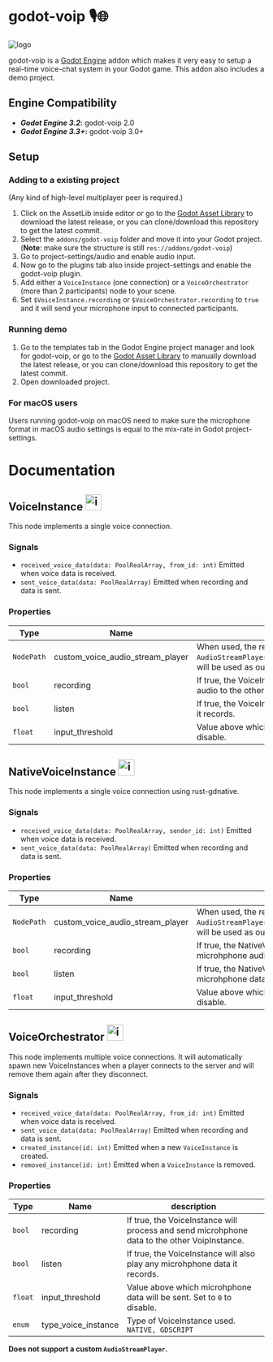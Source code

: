 # godot-voip 🎙️🌐
![logo](https://raw.githubusercontent.com/casbrugman/godot-voip/master/icon.svg "Logo")

godot-voip is a [Godot Engine](https://godotengine.org/) addon which makes it very easy to setup a real-time voice-chat system in your Godot game. This addon also includes a demo project.

## Engine Compatibility
* **_Godot Engine 3.2_:** godot-voip 2.0
* **_Godot Engine 3.3+_:** godot-voip 3.0+

## Setup

### Adding to a existing project

(Any kind of high-level multiplayer peer is required.)
1. Click on the AssetLib inside editor or go to the [Godot Asset Library](https://godotengine.org/asset-library/asset/425) to download the latest release, or you can clone/download this repository to get the latest commit.
2. Select the `addons/godot-voip` folder and move it into your Godot project. 
(**Note**: make sure the structure is still `res://addons/godot-voip`)
3. Go to project-settings/audio and enable audio input.
4. Now go to the plugins tab also inside project-settings and enable the godot-voip plugin.
5. Add either a `VoiceInstance` (one connection) or a `VoiceOrchestrator` (more than 2 participants) node to your scene.
6. Set `$VoiceInstance.recording` or `$VoiceOrchestrator.recording` to `true` and it will send your microphone input to connected participants.

### Running demo
1. Go to the templates tab in the Godot Engine project manager and look for godot-voip, or go to the [Godot Asset Library](https://godotengine.org/asset-library/asset/951) to manually download the latest release, or you can clone/download this repository to get the latest commit.
2. Open downloaded project.

### For macOS users
Users running godot-voip on macOS need to make sure the microphone format in macOS audio settings is equal to the mix-rate in Godot project-settings. 

# Documentation

## VoiceInstance <img src="https://raw.githubusercontent.com/casbrugman/godot-voip/master/addons/godot-voip/icons/VoiceInstance.svg" alt="icon" width="32"/>
This node implements a single voice connection.

### Signals
* `received_voice_data(data: PoolRealArray, from_id: int)` Emitted when voice data is received.
* `sent_voice_data(data: PoolRealArray)` Emitted when recording and data is sent.

### Properties
| Type       | Name                             | description                                                                                                                               |
| ---------- | -------------------------------- | ----------------------------------------------------------------------------------------------------------------------------------------- |
| `NodePath` | custom_voice_audio_stream_player | When used, the referenced `AudioStreamPlayer`/`AudioStreamPlayer2D`/`AudioStreamPlayer3D` will be used as output for incoming audio data. |
| `bool`     | recording                        | If true, the VoiceInstance will process and send microhphone audio to the other VoipInstance.                                             |
| `bool`     | listen                           | If true, the VoiceInstance will also play any microhphone data it records.                                                                |
| `float`    | input_threshold                  | Value above which microhphone data will be sent. Set to `0` to disable.                                                                   |

## NativeVoiceInstance <img src="https://raw.githubusercontent.com/casbrugman/godot-voip/master/addons/godot-voip/icons/NativeVoiceInstance.svg" alt="icon" width="32"/>
This node implements a single voice connection using rust-gdnative.

### Signals
* `received_voice_data(data: PoolRealArray, sender_id: int)` Emitted when voice data is received.
* `sent_voice_data(data: PoolRealArray)` Emitted when recording and data is sent.

### Properties
| Type       | Name                             | description                                                                                                                               |
| ---------- | -------------------------------- | ----------------------------------------------------------------------------------------------------------------------------------------- |
| `NodePath` | custom_voice_audio_stream_player | When used, the referenced `AudioStreamPlayer`/`AudioStreamPlayer2D`/`AudioStreamPlayer3D` will be used as output for incoming audio data. |
| `bool`     | recording                        | If true, the NativeVoiceInstance will process and send microhphone audio to the other NativeVoiceInstance.                                |
| `bool`     | listen                           | If true, the NativeVoiceInstance will also play any microhphone data it records.                                                          |
| `float`    | input_threshold                  | Value above which microhphone data will be sent. Set to `0` to disable.                                                                   |

## VoiceOrchestrator <img src="https://raw.githubusercontent.com/casbrugman/godot-voip/master/addons/godot-voip/icons/VoiceOrchestrator.svg" alt="icon" width="32"/>
This node implements multiple voice connections. It will automatically spawn new VoiceInstances when a player connects to the server and will remove them again after they disconnect.

### Signals
* `received_voice_data(data: PoolRealArray, from_id: int)` Emitted when voice data is received.
* `sent_voice_data(data: PoolRealArray)` Emitted when recording and data is sent.
* `created_instance(id: int)` Emitted when a new `VoiceInstance` is created.
* `removed_instance(id: int)` Emitted when a `VoiceInstance` is removed.

### Properties
| Type    | Name                | description                                                                                  |
| ------- | ------------------- | -------------------------------------------------------------------------------------------- |
| `bool`  | recording           | If true, the VoiceInstance will process and send microhphone data to the other VoipInstance. |
| `bool`  | listen              | If true, the VoiceInstance will also play any microhphone data it records.                   |
| `float` | input_threshold     | Value above which microhphone data will be sent. Set to `0` to disable.                      |
| `enum`  | type_voice_instance | Type of VoiceInstance used. `NATIVE, GDSCRIPT`                                               |

**Does not support a custom `AudioStreamPlayer`.**
